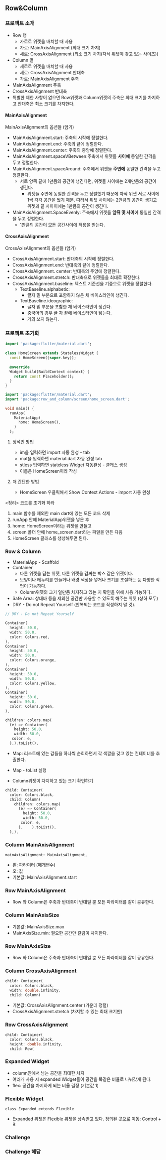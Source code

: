 ## Row&Column

### 프로잭트 소개

- Row 행
	* 가로로 위젯을 배치할 때 사용
	* 가로: MainAxisAlignment (최대 크기 차지)
	* 세로: CrossAxisAlignment 
		(최소 크기 차지(자식 위젯이 갖고 있는 사이즈))
- Column 열
	- 세로로 위젯을 배치할 때 사용
	- 세로: CrossAxisAlignment 반대축
	- 가로: MainAxisAlignment 주축
- MainAxisAlignment 주축
- CrossAxisAlignment 반대축
- 특별한 제한 사항이 없으면 Row위젯과 Column위젯의 주축은 최대 크기를 차지하고 반대축은 최소 크기를 차지한다.

#### MainAxisAlignment
MainAxisAlignment의 옵션들 (암기)
- MainAxisAlignment.start: 주축의 시작에 정렬한다.
- MainAxisAlignment.end: 주축의 끝에 정렬한다.
- MainAxisAlignment.center: 주축의 중앙에 정렬한다.
- MainAxisAlignment.spaceVBetween:주축에서 위젯들 **사이에** 동일한 간격을 두고 정렬한다.
- MainAxisAlignment.spaceAround: 주축에서 위젯들 **주변에** 동일한 간격을 두고 정렬한다.
	- 서로 양쪽 끝에 1만큼의 공간이 생긴다면, 위젯들 사이에는 2개만큼의 공간이 생긴다.
		- 위젯들 주변에 동일한 간격을 두고 정렬했기 때문에 자식 위젯 서로 사이에 1씩 각각 공간을 뒀기 때문. 따라서 위젯 사이에는 2만큼의 공간이 생기고 위젯과 끝 사아이에는 1만큼의 공간이 생긴다.
- MainAxisAlignment.SpaceEvenly: 주축에서 위젯들 **앞뒤 및 사이에** 동일한 간격을 두고 정렬한다.
	- 1만큼의 공간이 모든 공간사이에 적용을 받는다.


#### CrossAxisAlignment
CrossAxisAlignment의 옵션들 (암기)
- CrossAxisAlignment.start: 반대축의 시작에 정렬한다.
- CrossAxisAlignment.end: 반대축의 끝에 정렬한다.
- CrossAxisAlignment. cemter: 반대축의 주앙에 정렬한다.
- CrossAxisAlignment.stretch: 반대축으로 위젯들을 최대로 확장한다.
- CrossAxisAlignment.baseline: 텍스트 기준선을 기중으로 위젯을 정렬한다.
	- TextBaseline.alphabetic: 
		- 글자 밑 부분으르 포함하지 않은 채 베이스라인이 생긴다.
	- TextBaseline.ideographic: 
		- 글자 밑 부분을 포함한 채 베이스라인이 생긴다.
		- 중국어의 경우 글 자 끝에 베이스라인이 닿는다.
		- 거의 쓰지 않는다.



### 프로젝트 초기화


```Dart
import 'package:flutter/material.dart';  
  
class HomeScreen extends StatelessWidget {  
  const HomeScreen({super.key});  
  
  @override  
  Widget build(BuildContext context) {  
    return const Placeholder();  
  }  
}
```

```Dart
import 'package:flutter/material.dart';  
import 'package:row_and_column/screen/home_screen.dart';  
  
void main() {  
  runApp(  
    MaterialApp(  
      home: HomeScreen(),  
    )  
  );

```
1. 정석인 방법
	- im을 입력하면 import 자동 완성 - tab
	- mat을 입력하면 material.dart 자동 완성 tab
	- stless 입력하면 stateless Widget  자동완성 - 클래스 생성
	- 이름은 HomeScreen이라 작성

2. 더 간단한 방법
	-  HomeScreen 우클릭해서 Show Context Actions - import 자동 완성

 <정리> 코드를 초기화 하라
 1. main 함수를 제외한 main dart에 있는 모든 코드 삭제
 2. runApp 안에 MaterialApp위젯을 넣은 후
 3. home: HomeScreen이라는 위젯을 만들고
 4.  screen 폴더 안에  home_screen.dart라는 파일을 만든 다음
 5. HomeScreen 클래스를 생성해두면 된다.


### Row & Column

- MaterialApp - Scaffold
- Container
	- 다른 위젯을 담는 위젯, 다른 위젯을 감싸는 박스 같은 위젯이다.
	- 모양이나 테두리를 만들거나 배경 색상을 넣거나 크기를 조절하는 등 다양한 작업이 가능하다.
	- Column위젯의 크기 얼만큼 차지하고 있는 지 확인을 위해 사용 가능하다.
- Safe Area: 상태바 등을 제외한 공간만 사용할 수 있도록 해주는 위젯 (상하 모두)
- DRY - Do not Repeat Yourself (반복되는 코드를 작성하지 말 것).
```Dart
// DRY - Do not Repeat Yourself

Container(
  height: 50.0,  
  width: 50.0,  
  color: Colors.red,  
),  
Container(  
  height: 50.0,  
  width: 50.0,  
  color: Colors.orange,  
),  
Container(  
  height: 50.0,  
  width: 50.0,  
  color: Colors.yellow,  
),
Container(  
  height: 50.0,  
  width: 50.0,  
  color: Colors.green,  
),
```

```Dart
children: colors.map(  
  (e) => Container(  
    height: 50.0,  
    width: 50.0,  
   color: e,  
  ),).toList(),
```

- Map: 리스트에 있는 값들을 하나씩 순회하면서 각 색깔을 갖고 있는 컨테이너를 추출한다.
- Map - toList 실행

- Column위젯이 차지하고 있는 크기 확인하기
```Dart
child: Container(  
  color: Colors.black,  
  child: Column(  
    children: colors.map(  
      (e) => Container(  
        height: 50.0,  
        width: 50.0,  
       color: e,  
      ),    ).toList(),  
  ),),
```
### Column MainAxisAlignment

`mainAxisAlignment: MainAxisAlignment,`
- 왼: 파라미터 (매개변수)
- 오: 값
- 기본값: MainAxisAlignment.start
### Row MainAxisAlignment

- Row 와 Column은 주축과 반대축이 반대일 뿐 모든 파라미터를 같이 공유한다. 

### Column MainAxisSize

- 기본값: MainAxisSize.max
- MainAxisSize.min: 필요한 공간만 칼럼이 차지한다.
### Row MainAxisSize

- Row 와 Column은 주축과 반대축이 반대일 뿐 모든 파라미터를 같이 공유한다. 

### Column CrossAxisAlignment

```Dart
child: Container(  
  color: Colors.black,  
  width: double.infinity,
  child: Column(
```
- 기본값: CrossAxisAlignment.center (가운데 정렬)
- CrossAxisAlignment.stretch (차지할 수 있는 최대 크기만)
### Row CrossAxisAlignment

```Dart
child: Container(  
  color: Colors.black,  
  height: double.infinity,  
  child: Row(
```

### Expanded Widget

- column안에서 남는 공간을 최대한 차지
- 여러개 사용 시 expanded Widget들이 공간을 똑같은 비율로 나눠갖게 된다.
- flex: 공간을 차지하게 되는 비율 결정 (기본값 1)

### Flexible Widget

`class Expanded extends Flexible`

- Expanded 위젯은 Flexible 위젯을 상속받고 있다.
		정의된 곳으로 이동: Control + B
### Challenge

### Challenge 해답








